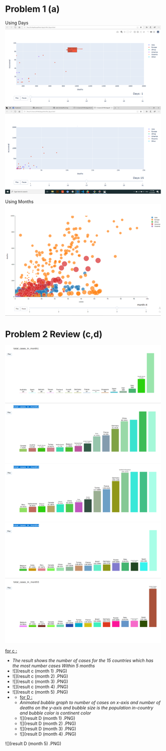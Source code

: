 # Problem 1 (a)
Using Days 
![](day1-A.png)
![](https://raw.githubusercontent.com/adel-elmala/final-dsp/master/p1/screeshots%20and%20readme/solved-a2.PNG?token=AKO3RTYCISQZCHPAOXFICZC62TYPU)
 

Using Months
![](https://raw.githubusercontent.com/adel-elmala/final-dsp/master/p1/screeshots%20and%20readme/result%20D%20(month%204)%20.PNG?token=AKO3RT3VVKEMPPK25HX6GYK62TYSY)

# Problem 2 Review (c,d)

![](https://raw.githubusercontent.com/adel-elmala/final-dsp/master/p1/screeshots%20and%20readme/result%20c%20(month%201)%20.PNG?token=AKO3RT5ZRJ4HWGIWVEPQSG262T4SU)
![](https://raw.githubusercontent.com/adel-elmala/final-dsp/master/p1/screeshots%20and%20readme/result%20c%20(month%202)%20.PNG?token=AKO3RT5KSDMXWCAX3XNFB4S62T4TC)
![](https://raw.githubusercontent.com/adel-elmala/final-dsp/master/p1/screeshots%20and%20readme/result%20c%20(month%203)%20.PNG?token=AKO3RT6K2QH7WJS3LUEMZ4C62T4TM)
![](https://raw.githubusercontent.com/adel-elmala/final-dsp/master/p1/screeshots%20and%20readme/result%20c%20(month%204)%20.PNG?token=AKO3RTY5R2L44YOUAOO3VL262T4XI)
![](https://raw.githubusercontent.com/adel-elmala/final-dsp/master/p1/screeshots%20and%20readme/result%20c%20(month%205)%20.PNG?token=AKO3RTZY4M5M3ROQBUGSGOS62T4YS)

<u>for c :</u>

* *The result shows the number of cases for the 15 countries which has the most number cases Within 5 months*
* ![](result c (month 1) .PNG)
* ![](result c (month 2) .PNG)
* ![](result c (month 3) .PNG)
* ![](result c (month 4) .PNG)
* ![](result c (month 5) .PNG)
* * <u>for D :</u>
  * *Animated bubble graph to number of cases on x-axis and number of deaths on the y-axis  and bubble size is the population in-country and bubble color is continent color*
  * ![](result D (month 1) .PNG)
  * ![](result D (month 2) .PNG)
  * ![](result D (month 3) .PNG)
  * ![](result D (month 4) .PNG)

![](result D (month 5) .PNG)

